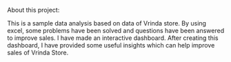 About this project:

This is a sample data analysis based on data of Vrinda store. By using excel, some problems have been solved and questions have been answered to improve sales.
I have made an interactive dashboard.
After creating this dashboard, I have provided some useful insights which can help improve sales of Vrinda Store.
